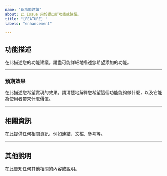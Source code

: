 ```yaml
---
name: "新功能建議"
about: 此 Issue 用於提出新功能或建議。
title: "[FEATURE] "
labels: "enhancement"

---
```


## 功能描述

在此描述您的功能建議。請盡可能詳細地描述您希望添加的功能。

---

### 預期效果

在此描述您希望實現的效果。請清楚地解釋您希望這個功能能夠做什麼，以及它能為使用者帶來什麼價值。

---

## 相關資訊

在此提供任何相關資訊，例如連結、文檔、參考等。

---

## 其他說明

在此告知任何其他相關的內容或說明。
